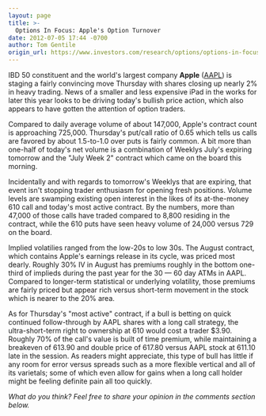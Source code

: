 ```yaml
---
layout: page
title: >-
  Options In Focus: Apple's Option Turnover
date: 2012-07-05 17:44 -0700
author: Tom Gentile
origin_url: https://www.investors.com/research/options/options-in-focus-apples-option-turnover/
---
```






IBD 50 constituent and the world's largest company **Apple** ([AAPL](https://research.investors.com/quote.aspx?symbol=AAPL)) is staging a fairly convincing move Thursday with shares closing up nearly 2% in heavy trading. News of a smaller and less expensive iPad in the works for later this year looks to be driving today's bullish price action, which also appears to have gotten the attention of option traders.

  

Compared to daily average volume of about 147,000, Apple's contract count is approaching 725,000. Thursday's put/call ratio of 0.65 which tells us calls are favored by about 1.5-to-1.0 over puts is fairly common. A bit more than one-half of today's net volume is a combination of Weeklys July's expiring tomorrow and the "July Week 2" contract which came on the board this morning. 

  

Incidentally and with regards to tomorrow's Weeklys that are expiring, that event isn't stopping trader enthusiasm for opening fresh positions. Volume levels are swamping existing open interest in the likes of its at-the-money 610 call and today's most active contract. By the numbers, more than 47,000 of those calls have traded compared to 8,800 residing in the contract, while the 610 puts have seen heavy volume of 24,000 versus 729 on the board. 

  

Implied volatilies ranged from the low-20s to low 30s. The August contract, which contains Apple's earnings release in its cycle, was priced most dearly. Roughly 30% IV in August has premiums roughly in the bottom one-third of implieds during the past year for the 30 — 60 day ATMs in AAPL. Compared to longer-term statistical or underlying volatility, those premiums are fairly priced but appear rich versus short-term movement in the stock which is nearer to the 20% area.

  

As for Thursday's "most active" contract, if a bull is betting on quick continued follow-through by AAPL shares with a long call strategy, the ultra-short-term right to ownership at 610 would cost a trader $3.90. Roughly 70% of the call's value is built of time premium, while maintaining a breakeven of 613.90 and double price of 617.80 versus AAPL stock at 611.10 late in the session. As readers might appreciate, this type of bull has little if any room for error versus spreads such as a more flexible vertical and all of its varietals; some of which even allow for gains when a long call holder might be feeling definite pain all too quickly.

  

*What do you think? Feel free to share your opinion in the comments section below.*




